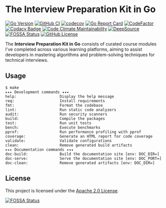 # The Interview Preparation Kit in Go

[![Go Version](https://img.shields.io/github/go-mod/go-version/arttet/Interview-Preparation-Kit-in-Go)](https://golang.org)
[![GitHub CI](https://github.com/arttet/Interview-Preparation-Kit-in-Go/actions/workflows/github-ci.yml/badge.svg?branch=main)](https://github.com/arttet/Interview-Preparation-Kit-in-Go/actions/workflows/github-ci.yml)
[![codecov](https://codecov.io/gh/arttet/Interview-Preparation-Kit-in-Go/branch/main/graph/badge.svg?token=EZQHXFHO0S)](https://codecov.io/gh/arttet/Interview-Preparation-Kit-in-Go)
[![Go Report Card](https://goreportcard.com/badge/github.com/arttet/Interview-Preparation-Kit-in-Go)](https://goreportcard.com/report/github.com/arttet/Interview-Preparation-Kit-in-Go)
[![CodeFactor](https://www.codefactor.io/repository/github/arttet/interview-preparation-kit-in-go/badge)](https://www.codefactor.io/repository/github/arttet/interview-preparation-kit-in-go)
[![Codacy Badge](https://app.codacy.com/project/badge/Grade/57603658e2b246108c36bd28a036ffda)](https://app.codacy.com/gh/arttet/Interview-Preparation-Kit-in-Go/dashboard?utm_source=gh&utm_medium=referral&utm_content=&utm_campaign=Badge_grade)
[![Code Climate Maintainability](https://api.codeclimate.com/v1/badges/a9a98725847b5152fd21/maintainability)](https://codeclimate.com/github/arttet/Interview-Preparation-Kit-in-Go/maintainability)
[![DeepSource](https://app.deepsource.com/gh/arttet/Interview-Preparation-Kit-in-Go.svg/?label=active+issues&show_trend=false&token=N4TCTyuUsKMe41AKOfbxi3Ej)](https://app.deepsource.com/gh/arttet/Interview-Preparation-Kit-in-Go/)
[![FOSSA Status](https://app.fossa.com/api/projects/git%2Bgithub.com%2Farttet%2FInterview-Preparation-Kit-in-Go.svg?type=shield)](https://app.fossa.com/projects/git%2Bgithub.com%2Farttet%2FInterview-Preparation-Kit-in-Go?ref=badge_shield)
[![GitHub License](https://img.shields.io/github/license/arttet/Interview-Preparation-Kit-in-Go)](LICENSE)

The **Interview Preparation Kit in Go** consists of curated course modules I've
completed across various learning platforms, aiming to assist developers in
mastering algorithms and problem-solving techniques for technical interviews.

## Usage

```text
$ make
▸▸▸ Development commands ◂◂◂
help:                   Display the help message
req:                    Install requirements
fmt:                    Format the codebase
lint:                   Run static code analyzers
audit:                  Run security scanners
build:                  Compile the packages
test:                   Run unit tests
bench:                  Execute benchmarks
pprof:                  Run performance profiling with pprof
coverage:               Generate an HTML report for code coverage
validate:               Validate configurations
clean:                  Remove generated build artifacts
▸▸▸ Documentation commands ◂◂◂
doc-build:              Build the documentation site [env: DOC_DIR=]
doc-serve:              Serve the documentation site [env: DOC_PORT=]
doc-clean:              Remove generated artifacts [env: DOC_DIR=]
```

## License

This project is licensed under the [Apache 2.0 License](LICENSE).

[![FOSSA Status](https://app.fossa.com/api/projects/git%2Bgithub.com%2Farttet%2FInterview-Preparation-Kit-in-Go.svg?type=large)](https://app.fossa.com/projects/git%2Bgithub.com%2Farttet%2FInterview-Preparation-Kit-in-Go?ref=badge_large)

